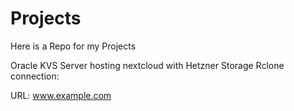 # Projects
Here is a Repo for my Projects



Oracle KVS Server hosting nextcloud with Hetzner Storage Rclone connection:

URL: www.example.com


